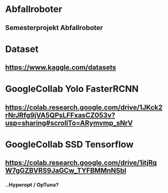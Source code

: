 # Abfallroboter
## Semesterprojekt Abfallroboter

# Dataset
## https://www.kaggle.com/datasets

# GoogleCollab Yolo FasterRCNN
## https://colab.research.google.com/drive/1JKck2rNrJRfg9jVA5QPsLFFxasCZ053v?usp=sharing#scrollTo=ARymvmp_sNrV

# GoogleCollab SSD Tensorflow
## https://colab.research.google.com/drive/1itjRqW7gGZBVRS9JaGCw_TYFBMMnNSbl

### ..Hyperopt / OpTuna?
